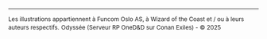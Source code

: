 ---

<small>Les illustrations appartiennent à Funcom Oslo AS, à Wizard of the Coast et / ou à leurs auteurs respectifs.</small>
<small>Odyssée (Serveur RP OneD&D sur Conan Exiles) - © 2025</small>